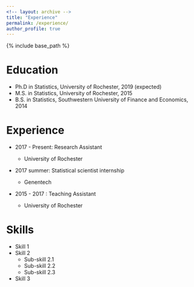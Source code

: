 ```yaml
---
<!-- layout: archive -->
title: "Experience"
permalink: /experience/
author_profile: true
---
```


{% include base_path %}

Education
======
* Ph.D in Statistics, University of Rochester, 2019 (expected)
* M.S. in Statistics, University of Rochester, 2015
* B.S. in Statistics, Southwestern University of Finance and Economics, 2014

Experience
======
* 2017 - Present: Research Assistant
  * University of Rochester

* 2017 summer: Statistical scientist internship
  * Genentech
  
* 2015 - 2017 : Teaching Assistant
  * University of Rochester
  
Skills
======
* Skill 1
* Skill 2
  * Sub-skill 2.1
  * Sub-skill 2.2
  * Sub-skill 2.3
* Skill 3
